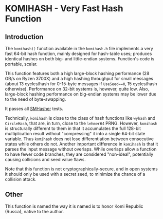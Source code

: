 # KOMIHASH - Very Fast Hash Function ##

## Introduction ##

The `komihash()` function available in the `komihash.h` file implements a very
fast 64-bit hash function, mainly designed for hash-table uses; produces
identical hashes on both big- and little-endian systems. Function's code is
portable, scalar.

This function features both a high large-block hashing performance (28 GB/s on
Ryzen 3700X) and a high hashing throughput for small messages (about 13
cycles/hash for 0-15-byte messages if `UseSeed==0`, 15 cycles/hash otherwise).
Performance on 32-bit systems is, however, quite low. Also, large-block
hashing performance on big-endian systems may be lower due to the need of
byte-swapping.

It passes all [SMHasher](https://github.com/rurban/smhasher) tests.

Technically, `komihash` is close to the class of hash functions like `wyhash`
and `CircleHash`, that are, in turn, close to the `lehmer64` PRNG. However,
`komihash` is structurally different to them in that it accumulates the full
128-bit multiplication result without "compressing" it into a single 64-bit
state variable. Thus `komihash` does not lose differentiation between
consecutive states while others do not. Another important difference in
`komihash` is that it parses the input message without overlaps. While
overlaps allow a function to have fewer code branches, they are considered
"non-ideal", potentially causing collisions and seed value flaws.

Note that this function is not cryptographically-secure, and in open systems
it should only be used with a secret seed, to minimize the chance of a
collision attack.

## Other ##

This function is named the way it is named is to honor Komi Republic
(Russia), native to the author.
